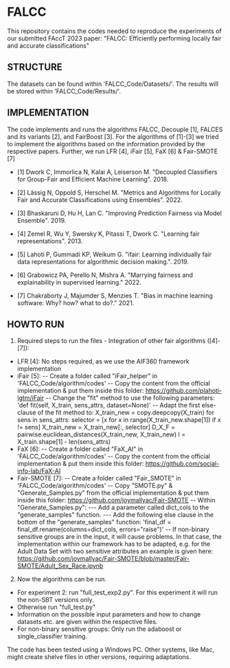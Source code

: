 # FALCC

This repository contains the codes needed to reproduce the experiments of our submitted FAccT 2023 paper:
"FALCC: Efficiently performing locally fair and accurate classifications"


## STRUCTURE

The datasets can be found within 'FALCC_Code/Datasets/'.
The results will be stored within 'FALCC_Code/Results/'.


## IMPLEMENTATION

The code implements and runs the algorithms FALCC, Decouple [1], FALCES and its variants [2], and FairBoost [3].
For the algorithms of [1]-[3] we tried to implement the algorithms based on the information provided by the respective papers.
Further, we run LFR [4], iFair [5], FaX [6] & Fair-SMOTE [7]

- [1] Dwork C, Immorlica N, Kalai A, Leiserson M. "Decoupled Classifiers for Group-Fair
    and Efficient Machine Learning". 2018.

- [2] Lässig N, Oppold S, Herschel M. "Metrics and Algorithms for Locally Fair and Accurate Classifications using Ensembles". 2022.
    
- [3] Bhaskaruni D, Hu H, Lan C. "Improving Prediction Fairness via Model Ensemble". 2019.

- [4] Zemel R, Wu Y, Swersky K, Pitassi T, Dwork C. "Learning fair representations". 2013.

- [5] Lahoti P, Gummadi KP, Weikum G. "ifair: Learning individually fair data representations for algorithmic decision making.". 2019.

- [6] Grabowicz PA, Perello N, Mishra A. "Marrying fairness and explainability in supervised learning." 2022.

- [7] Chakraborty J, Majumder S, Menzies T. "Bias in machine learning software: Why? how? what to do?." 2021.


## HOWTO RUN

1. Required steps to run the files - Integration of other fair algorithms ([4]-[7]):
- LFR [4]: No steps required, as we use the AIF360 framework implementation
- iFair [5]:
-- Create a folder called "iFair_helper" in 'FALCC_Code/algorithm/codes'
-- Copy the content from the official implementation & put them inside this folder: https://github.com/plahoti-lgtm/iFair
-- Change the "fit" method to use the following parameters: 'def fit(self, X_train, sens_attrs, dataset=None)'
-- Adapt the first else-clause of the fit method to:
        X_train_new = copy.deepcopy(X_train)
        for sens in sens_attrs:
            selector = [x for x in range(X_train_new.shape[1]) if x != sens]
            X_train_new = X_train_new[:, selector]
        D_X_F = pairwise.euclidean_distances(X_train_new,
                                             X_train_new)
        l = X_train.shape[1] - len(sens_attrs)
- FaX [6]:
-- Create a folder called "FaX_AI" in 'FALCC_Code/algorithm/codes'
-- Copy the content from the official implementation & put them inside this folder: https://github.com/social-info-lab/FaX-AI
- Fair-SMOTE [7]:
-- Create a folder called "Fair_SMOTE" in 'FALCC_Code/algorithm/codes'
-- Copy "SMOTE.py" & "Generate_Samples.py" from the official implementation & put them inside this folder: https://github.com/joymallyac/Fair-SMOTE
-- Within "Generate_Samples.py":
--- Add a parameter called dict_cols to the "generate_samples" function.
--- Add the following else clause in the bottom of the "generate_samples" function: 'final_df = final_df.rename(columns=dict_cols, errors="raise")'
-- If non-binary sensitive groups are in the input, it will cause problems. In that case, the implementation within our framework has to be adapted,
    e.g. for the Adult Data Set with two sensitive attributes an example is given here: https://github.com/joymallyac/Fair-SMOTE/blob/master/Fair-SMOTE/Adult_Sex_Race.ipynb

2. Now the algorithms can be run. 
- For experiment 2: run "full_test_exp2.py". For this experiment it will run the non-SBT versions only.
- Otherwise run "full_test.py"
- Information on the possible input parameters and how to change datasets etc. are given within the respective files.
- For non-binary sensitive groups: Only run the adaboost or single_classifier training.

The code has been tested using a Windows PC. Other systems, like Mac, might create shelve files in other versions, requiring adaptations.
